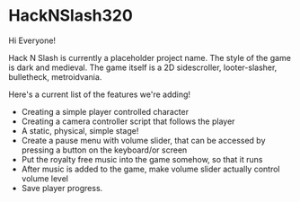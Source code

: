 # HackNSlash320

Hi Everyone!

Hack N Slash is currently a placeholder project name. The style of the game is dark and medieval. The game itself is a 2D sidescroller, looter-slasher, bulletheck, metroidvania.

Here's a current list of the features we're adding!

- Creating a simple player controlled character
- Creating a camera controller script that follows the player
- A static, physical, simple stage!
- Create a pause menu with volume slider, that can be accessed by pressing a button on the keyboard/or screen
- Put the royalty free music into the game somehow, so that it runs
- After music is added to the game, make volume slider actually control volume level
- Save player progress.
